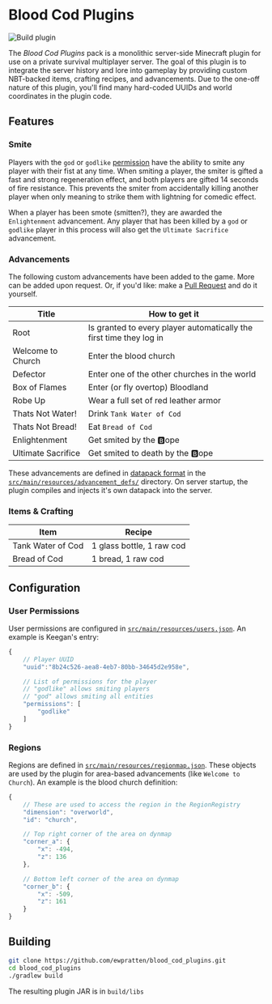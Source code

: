 # Blood Cod Plugins
![Build plugin](https://github.com/Ewpratten/blood_cod_plugins/workflows/Build%20plugin/badge.svg) 

The *Blood Cod Plugins* pack is a monolithic server-side Minecraft plugin for use on a private survival multiplayer server. The goal of this plugin is to integrate the server history and lore into gameplay by providing custom NBT-backed items, crafting recipes, and advancements. Due to the one-off nature of this plugin, you'll find many hard-coded UUIDs and world coordinates in the plugin code.

## Features

### Smite

Players with the `god` or `godlike` [permission]() have the ability to smite any player with their fist at any time. When smiting a player, the smiter is gifted a fast and strong regeneration effect, and both players are gifted 14 seconds of fire resistance. This prevents the smiter from accidentally killing another player when only meaning to strike them with lightning for comedic effect.

When a player has been smote (smitten?), they are awarded the `Enlightenment` advancement. Any player that has been killed by a `god` or `godlike` player in this process will also get the `Ultimate Sacrifice` advancement.

### Advancements

The following custom advancements have been added to the game. More can be added upon request. Or, if you'd like: make a [Pull Request](https://github.com/Ewpratten/blood_cod_plugins/pull/new) and do it yourself.

| Title              | How to get it                                                       |
|--------------------|---------------------------------------------------------------------|
| Root               | Is granted to every player automatically the first time they log in |
| Welcome to Church  | Enter the blood church                                              |
| Defector           | Enter one of the other churches in the world                        |
| Box of Flames      | Enter (or fly overtop) Bloodland                                    |
| Robe Up            | Wear a full set of red leather armor                                |
| Thats Not Water!   | Drink `Tank Water of Cod`                                           |
| Thats Not Bread!   | Eat `Bread of Cod`                                                  |
| Enlightenment      | Get smited by the 🅱️ope                                            |
| Ultimate Sacrifice | Get smited to death by the 🅱️ope                                   |

These advancements are defined in [datapack format](https://minecraft.gamepedia.com/Advancement/JSON_format) in the [`src/main/resources/advancement_defs/`](https://github.com/Ewpratten/blood_cod_plugins/tree/master/src/main/resources/advancement_defs) directory. On server startup, the plugin compiles and injects it's own datapack into the server.

### Items & Crafting

| Item              | Recipe                    |
|-------------------|---------------------------|
| Tank Water of Cod | 1 glass bottle, 1 raw cod |
| Bread of Cod      | 1 bread, 1 raw cod        |

## Configuration

### User Permissions

User permissions are configured in [`src/main/resources/users.json`](https://github.com/Ewpratten/blood_cod_plugins/blob/master/src/main/resources/users.json). An example is Keegan's entry:

```js
{
    // Player UUID
    "uuid":"8b24c526-aea8-4eb7-80bb-34645d2e958e",

    // List of permissions for the player 
    // "godlike" allows smiting players
    // "god" allows smiting all entities
    "permissions": [
        "godlike"
    ]
}
```

### Regions

Regions are defined in [`src/main/resources/regionmap.json`](https://github.com/Ewpratten/blood_cod_plugins/blob/master/src/main/resources/regionmap.json). These objects are used by the plugin for area-based advancements (like `Welcome to Church`). An example is the blood church definition:

```js
{
    // These are used to access the region in the RegionRegistry
    "dimension": "overworld",
    "id": "church",

    // Top right corner of the area on dynmap
    "corner_a": {
        "x": -494,
        "z": 136
    },

    // Bottom left corner of the area on dynmap
    "corner_b": {
        "x": -509,
        "z": 161
    }
}
```

## Building

```sh
git clone https://github.com/ewpratten/blood_cod_plugins.git
cd blood_cod_plugins
./gradlew build
```

The resulting plugin JAR is in `build/libs`

